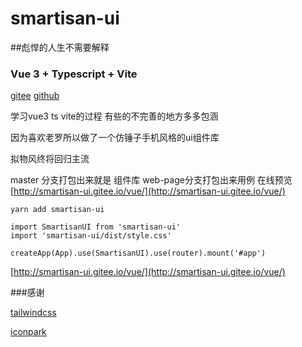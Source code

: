 # smartisan-ui
##彪悍的人生不需要解释
### Vue 3 + Typescript + Vite


[gitee](https://gitee.com/smartisan-ui/vue)
[github](https://github.com/Nicholas003/smartisan-ui/)

学习vue3 ts vite的过程  有些的不完善的地方多多包涵

因为喜欢老罗所以做了一个仿锤子手机风格的ui组件库

拟物风终将回归主流

master 分支打包出来就是 组件库
web-page分支打包出来用例
在线预览 [http://smartisan-ui.gitee.io/vue/](http://smartisan-ui.gitee.io/vue/)

```
yarn add smartisan-ui

import SmartisanUI from 'smartisan-ui'
import 'smartisan-ui/dist/style.css'

createApp(App).use(SmartisanUI).use(router).mount('#app')

```

[http://smartisan-ui.gitee.io/vue/](http://smartisan-ui.gitee.io/vue/)

###感谢 

[tailwindcss](https://www.tailwindcss.cn/)

[iconpark](https://iconpark.oceanengine.com/home)
